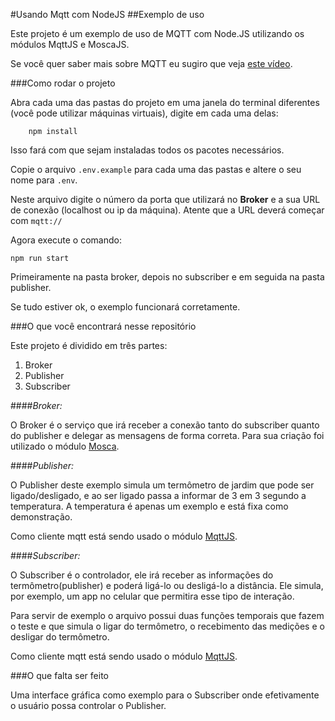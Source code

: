#Usando Mqtt com NodeJS
##Exemplo de uso

Este projeto é um exemplo de uso de MQTT com Node.JS utilizando os módulos MqttJS e MoscaJS.

Se você quer saber mais sobre MQTT eu sugiro que veja [este vídeo](https://www.youtube.com/watch?v=qRV8Jusu-go).

###Como rodar o projeto

Abra cada uma das pastas do projeto em uma janela do terminal diferentes (você pode utilizar máquinas virtuais), digite em cada uma delas:

```
    npm install
```

Isso fará com que sejam instaladas todos os pacotes necessários.

Copie o arquivo ```.env.example``` para cada uma das pastas e altere o seu nome para ```.env```.

Neste arquivo digite o número da porta que utilizará no **Broker** e a sua URL de conexão (localhost ou ip da máquina). Atente que a URL deverá começar com ```mqtt://```

Agora execute o comando:

```npm run start```

Primeiramente na pasta broker, depois no subscriber e em seguida na pasta publisher.

Se tudo estiver ok, o exemplo funcionará corretamente.

###O que você encontrará nesse repositório

Este projeto é dividido em três partes:

1. Broker
1. Publisher
1. Subscriber


####*Broker:*

O Broker é o serviço que irá receber a conexão tanto do subscriber quanto do publisher e delegar as mensagens de forma correta. Para sua criação foi utilizado o módulo [Mosca](http://www.mosca.io).

####*Publisher:*

O Publisher deste exemplo simula um termômetro de jardim que pode ser ligado/desligado, e ao ser ligado passa a informar de 3 em 3 segundo a temperatura. A temperatura é apenas um exemplo e está fixa como demonstração.

Como cliente mqtt está sendo usado o módulo [MqttJS](https://github.com/mqttjs/MQTT.js).

####*Subscriber:*

O Subscriber é o controlador, ele irá receber as informações do termômetro(publisher) e poderá ligá-lo ou desligá-lo a distância. Ele simula, por exemplo, um app no celular que permitira esse tipo de interação.

Para servir de exemplo o arquivo possui duas funções temporais que fazem o teste e que simula o ligar do termômetro, o recebimento das medições e o desligar do termômetro.

Como cliente mqtt está sendo usado o módulo [MqttJS](https://github.com/mqttjs/MQTT.js).

###O que falta ser feito

Uma interface gráfica como exemplo para o Subscriber onde efetivamente o usuário possa controlar o Publisher. 

